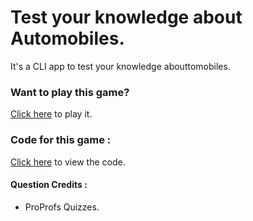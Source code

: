 # Test your knowledge about Automobiles.

It's a CLI app to test your knowledge abouttomobiles.

### Want to play this game?

[Click here](https://replit.com/@SUDHIKUMAR/CLI-Quiz-app-in-Nodejs?embed=1&output=1#index.js) to play it.

### Code for this game :

[Click here](https://replit.com/@SUDHIKUMAR/CLI-Quiz-app-in-Nodejs#index.js) to view the code.

#### Question Credits :

* ProProfs Quizzes.
